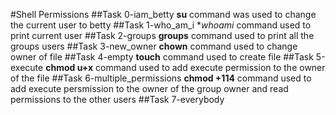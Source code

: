 #Shell Permissions
##Task 0-iam_betty
**su** command was used to change the current user to betty
##Task 1-who_am_i
**whoami* command used to print current user
##Task 2-groups
**groups** command used to print all the groups users
##Task 3-new_owner
**chown** command used to change owner of file
##Task 4-empty
**touch** command used to create file
##Task 5-execute
**chmod u+x** command used to add execute permission to the owner of the file
##Task 6-multiple_permissions
**chmod +114** command used to add execute persmission to the owner of the group owner and read permissions to the other users
##Task 7-everybody

